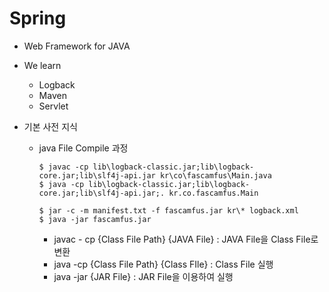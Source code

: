 # Spring
* Web Framework for JAVA 
* We learn
    * Logback
    * Maven
    * Servlet
    
* 기본 사전 지식
    * java File Compile 과정
        ```shell script
        $ javac -cp lib\logback-classic.jar;lib\logback-core.jar;lib\slf4j-api.jar kr\co\fascamfus\Main.java
        $ java -cp lib\logback-classic.jar;lib\logback-core.jar;lib\slf4j-api.jar;. kr.co.fascamfus.Main
  
        $ jar -c -m manifest.txt -f fascamfus.jar kr\* logback.xml
        $ java -jar fascamfus.jar
        ```
        * javac - cp {Class File Path} {JAVA File} : JAVA File을 Class File로 변환
        * java -cp {Class File Path} {Class FIle} : Class File 실행
        * java -jar {JAR File} : JAR File을 이용하여 실행


    